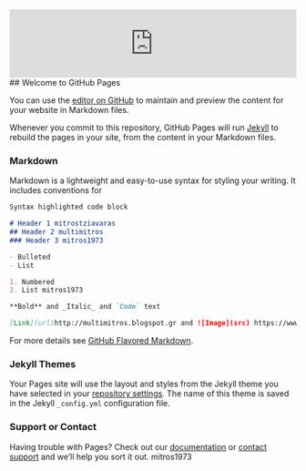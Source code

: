 <iframe width="100%" height="120" src="https://www.mixcloud.com/widget/iframe/?feed=https%3A%2F%2Fwww.mixcloud.com%2Fmitros1973%2Fp-lion-happy-children-digital-extended-remix%2F&hide_cover=1&autoplay=1" frameborder="0"></iframe>       ## Welcome to GitHub Pages
  
You can use the [editor on GitHub](https://github.com/mitrostziavarasgr/multimitros.com/edit/master/README.md) to maintain and preview the content for your website in Markdown files.

Whenever you commit to this repository, GitHub Pages will run [Jekyll](https://jekyllrb.com/) to rebuild the pages in your site, from the content in your Markdown files.

### Markdown

Markdown is a lightweight and easy-to-use syntax for styling your writing. It includes conventions for

```markdown
Syntax highlighted code block

# Header 1 mitrostziavaras
## Header 2 multimitros
### Header 3 mitros1973

- Bulleted
- List

1. Numbered
2. List mitros1973

**Bold** and _Italic_ and `Code` text

[Link](url)http://multimitros.blogspot.gr and ![Image](src) https://www.facebook.com/mitros1973 mitros.tziavaras.multimitros/photos/a.952390574891587.1073741828.948310845299560/952391191558192/?type=3
```

For more details see [GitHub Flavored Markdown](https://guides.github.com/features/mastering-markdown/).

### Jekyll Themes

Your Pages site will use the layout and styles from the Jekyll theme you have selected in your [repository settings](https://github.com/mitrostziavarasgr/multimitros.com/settings). The name of this theme is saved in the Jekyll `_config.yml` configuration file.

### Support or Contact

Having trouble with Pages? Check out our [documentation](https://help.github.com/categories/github-pages-basics/) or [contact support](https://github.com/contact) and we’ll help you sort it out.
mitros1973
